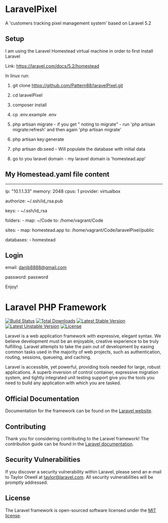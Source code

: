 # LaravelPixel

 A 'customers tracking pixel management system' based on Laravel 5.2

## Setup 

I am using the Laravel Homestead virtual machine in order to first install Laravel 

Link: https://laravel.com/docs/5.2/homestead


In linux run: 

1) git clone https://github.com/Pattern88/laravelPixel.git

2) cd laravelPixel 

3) composer install

4) cp .env.example .env 

5) php artisan migrate - if you get " noting to migrate" - run 'php artisan migrate:refresh' and then again 'php artisan migrate'

6) php artisan key:generate

7) php artisan db:seed - Will populate the database with initial data

8) go to you laravel domain - my laravel domain is 'homestead.app'

## My Homestead.yaml file content

---
ip: "10.1.1.33"
memory: 2048
cpus: 1
provider: virtualbox

authorize: ~/.ssh/id_rsa.pub

keys:
    - ~/.ssh/id_rsa

folders:
    - map: ~/Code
      to: /home/vagrant/Code

sites:
    - map: homestead.app
      to: /home/vagrant/Code/laravelPixel/public

databases:
    - homestead

## Login

email: danib8888@gmail.com

password: password

Enjoy!

# Laravel PHP Framework

[![Build Status](https://travis-ci.org/laravel/framework.svg)](https://travis-ci.org/laravel/framework)
[![Total Downloads](https://poser.pugx.org/laravel/framework/d/total.svg)](https://packagist.org/packages/laravel/framework)
[![Latest Stable Version](https://poser.pugx.org/laravel/framework/v/stable.svg)](https://packagist.org/packages/laravel/framework)
[![Latest Unstable Version](https://poser.pugx.org/laravel/framework/v/unstable.svg)](https://packagist.org/packages/laravel/framework)
[![License](https://poser.pugx.org/laravel/framework/license.svg)](https://packagist.org/packages/laravel/framework)





Laravel is a web application framework with expressive, elegant syntax. We believe development must be an enjoyable, creative experience to be truly fulfilling. Laravel attempts to take the pain out of development by easing common tasks used in the majority of web projects, such as authentication, routing, sessions, queueing, and caching.

Laravel is accessible, yet powerful, providing tools needed for large, robust applications. A superb inversion of control container, expressive migration system, and tightly integrated unit testing support give you the tools you need to build any application with which you are tasked.

## Official Documentation

Documentation for the framework can be found on the [Laravel website](http://laravel.com/docs).

## Contributing

Thank you for considering contributing to the Laravel framework! The contribution guide can be found in the [Laravel documentation](http://laravel.com/docs/contributions).

## Security Vulnerabilities

If you discover a security vulnerability within Laravel, please send an e-mail to Taylor Otwell at taylor@laravel.com. All security vulnerabilities will be promptly addressed.

## License

The Laravel framework is open-sourced software licensed under the [MIT license](http://opensource.org/licenses/MIT).
